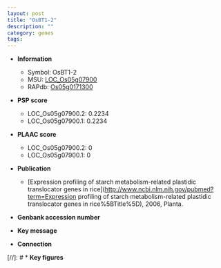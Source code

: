 ```yaml
---
layout: post
title: "OsBT1-2"
description: ""
category: genes
tags: 
---
```


* **Information**  
    + Symbol: OsBT1-2  
    + MSU: [LOC_Os05g07900](http://rice.plantbiology.msu.edu/cgi-bin/ORF_infopage.cgi?orf=LOC_Os05g07900)  
    + RAPdb: [Os05g0171300](http://rapdb.dna.affrc.go.jp/viewer/gbrowse_details/irgsp1?name=Os05g0171300)  

* **PSP score**  
    + LOC_Os05g07900.2: 0.2234 
    + LOC_Os05g07900.1: 0.2234 

* **PLAAC score**  
    + LOC_Os05g07900.2: 0 
    + LOC_Os05g07900.1: 0 

* **Publication**  
    + [Expression profiling of starch metabolism-related plastidic translocator genes in rice](http://www.ncbi.nlm.nih.gov/pubmed?term=Expression profiling of starch metabolism-related plastidic translocator genes in rice%5BTitle%5D), 2006, Planta.

* **Genbank accession number**  

* **Key message**  

* **Connection**  

[//]: # * **Key figures**  


